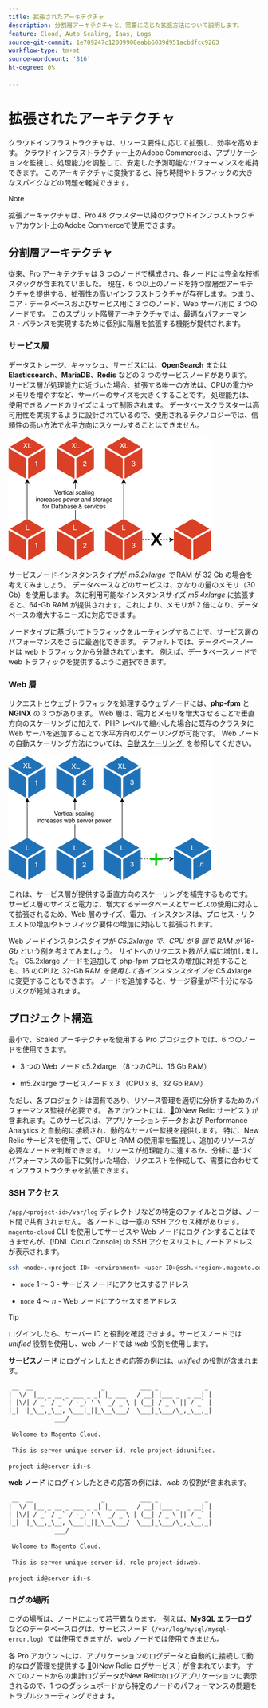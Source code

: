 ```yaml
---
title: 拡張されたアーキテクチャ
description: 分割層アーキテクチャと、需要に応じた拡張方法について説明します。
feature: Cloud, Auto Scaling, Iaas, Logs
source-git-commit: 1e789247c12009908eabb6039d951acbdfcc9263
workflow-type: tm+mt
source-wordcount: '816'
ht-degree: 0%

---
```


# 拡張されたアーキテクチャ

クラウドインフラストラクチャは、リソース要件に応じて拡張し、効率を高めます。 クラウドインフラストラクチャー上のAdobe Commerceは、アプリケーションを監視し、処理能力を調整して、安定した予測可能なパフォーマンスを維持できます。 このアーキテクチャに変換すると、待ち時間やトラフィックの大きなスパイクなどの問題を軽減できます。

>[!NOTE]
>
>拡張アーキテクチャは、Pro 48 クラスター以降のクラウドインフラストラクチャアカウント上のAdobe Commerceで使用できます。

## 分割層アーキテクチャ

従来、Pro アーキテクチャは 3 つのノードで構成され、各ノードには完全な技術スタックが含まれていました。 現在、6 つ以上のノードを持つ階層型アーキテクチャを提供する、拡張性の高いインフラストラクチャが存在します。つまり、コア・データベースおよびサービス用に 3 つのノード、Web サーバ用に 3 つのノードです。 このスプリット階層アーキテクチャでは、最適なパフォーマンス・バランスを実現するために個別に階層を拡張する機能が提供されます。

### サービス層

データストレージ、キャッシュ、サービスには、**OpenSearch** または **Elasticsearch**、**MariaDB**、**Redis** などの 3 つのサービスノードがあります。 サービス層が処理能力に近づいた場合、拡張する唯一の方法は、CPUの電力やメモリを増やすなど、サーバーのサイズを大きくすることです。 処理能力は、使用できるノードのサイズによって制限されます。 データベースクラスターは高可用性を実現するように設計されているので、使用されるテクノロジーでは、信頼性の高い方法で水平方向にスケールすることはできません。

![&#x200B; サービス層の拡張 &#x200B;](../../assets/scaling-service.png)

サービスノードインスタンスタイプが _m5.2xlarge で_ RAM が 32 Gb の場合を考えてみましょう。 データベースなどのサービスは、かなりの量のメモリ（30 Gb）を使用します。 次に利用可能なインスタンスサイズ _m5.4xlarge_ に拡張すると、64-Gb RAM が提供されます。これにより、メモリが 2 倍になり、データベースの増大するニーズに対応できます。

ノードタイプに基づいてトラフィックをルーティングすることで、サービス層のパフォーマンスをさらに最適化できます。 デフォルトでは、データベースノードは web トラフィックから分離されています。 例えば、データベースノードで web トラフィックを提供するように選択できます。

### Web 層

リクエストとウェブトラフィックを処理するウェブノードには、**php-fpm** と **NGINX** の 3 つがあります。 Web 層は、電力とメモリを増大させることで垂直方向のスケーリングに加えて、PHP レベルで縮小した場合に既存のクラスタに Web サーバを追加することで水平方向のスケーリングが可能です。 Web ノードの自動スケーリング方法については、[&#x200B; 自動スケーリング &#x200B;](autoscaling.md) を参照してください。

![Web 階層の拡張 &#x200B;](../../assets/scaling-web.png)

これは、サービス層が提供する垂直方向のスケーリングを補完するものです。 サービス層のサイズと電力は、増大するデータベースとサービスの使用に対応して拡張されるため、Web 層のサイズ、電力、インスタンスは、プロセス・リクエストの増加やトラフィック要件の増加に対応して拡張されます。

Web ノードインスタンスタイプが _C5.2xlarge で、CPU が 8 個で RAM が 16-Gb_ という例を考えてみましょう。 サイトへのリクエスト数が大幅に増加しました。 C5.2xlarge ノードを追加して php-fpm プロセスの増加に対処することも、16 のCPUと 32-Gb RAM _を使用して各インスタンスタイプを_ C5.4xlarge に変更することもできます。 ノードを追加すると、サージ容量が不十分になるリスクが軽減されます。

## プロジェクト構造

最小で、Scaled アーキテクチャを使用する Pro プロジェクトでは、6 つのノードを使用できます。

- 3 つの Web ノード c5.2xlarge （8 つのCPU、16 Gb RAM）

- m5.2xlarge サービスノード x 3 （CPU x 8、32 Gb RAM）

ただし、各プロジェクトは固有であり、リソース管理を適切に分析するためのパフォーマンス監視が必要です。 各アカウントには、[&#128279;](../monitor/new-relic-service.md)0&rbrace;New Relic サービス &rbrace; が含まれます。このサービスは、アプリケーションデータおよび Performance Analytics と自動的に接続され、動的なサーバー監視を提供します。 特に、New Relic サービスを使用して、CPUと RAM の使用率を監視し、追加のリソースが必要なノードを判断できます。 リソースが処理能力に達するか、分析に基づくパフォーマンスの低下に気付いた場合、リクエストを作成して、需要に合わせてインフラストラクチャを拡張できます。

### SSH アクセス

`/app/<project-id>/var/log` ディレクトリなどの特定のファイルとログは、ノード間で共有されません。 各ノードには一意の SSH アクセス権があります。 `magento-cloud` CLI を使用してサービスや Web ノードにログインすることはできませんが、[!DNL Cloud Console] の SSH アクセスリストにノードアドレスが表示されます。

```bash
ssh <node>.<project-ID>-<environment>-<user-ID>@ssh.<region>.magento.com
```

- `node` 1 ～ 3 - サービス ノードにアクセスするアドレス

- `node` 4 ～ _n_ - Web ノードにアクセスするアドレス

>[!TIP]
>
>ログインしたら、サーバー ID と役割を確認できます。サービスノードでは _unified_ 役割を使用し、web ノードでは _web_ 役割を使用します。

**サービスノード** にログインしたときの応答の例には、_unified_ の役割が含まれます。

```
 __  __                   _          ___ _             _
|  \/  |__ _ __ _ ___ _ _| |_ ___   / __| |___ _  _ __| |
| |\/| / _` / _` / -_) ' \  _/ _ \ | (__| / _ \ || / _` |
|_|  |_\__,_\__, \___|_||_\__\___/  \___|_\___/\_,_\__,_|
            |___/

 Welcome to Magento Cloud.

 This is server unique-server-id, role project-id:unified.

project-id@server-id:~$
```

**web ノード** にログインしたときの応答の例には、_web_ の役割が含まれます。

```
 __  __                   _          ___ _             _
|  \/  |__ _ __ _ ___ _ _| |_ ___   / __| |___ _  _ __| |
| |\/| / _` / _` / -_) ' \  _/ _ \ | (__| / _ \ || / _` |
|_|  |_\__,_\__, \___|_||_\__\___/  \___|_\___/\_,_\__,_|
            |___/

 Welcome to Magento Cloud.

 This is server unique-server-id, role project-id:web.

project-id@server-id:~$
```

### ログの場所

ログの場所は、ノードによって若干異なります。 例えば、**MySQL エラーログ** などのデータベースログは、サービスノード（`/var/log/mysql/mysql-error.log`）では使用できますが、web ノードでは使用できません。

各 Pro アカウントには、アプリケーションのログデータと自動的に接続して動的なログ管理を提供する [&#128279;](../monitor/new-relic-service.md)0&rbrace;New Relic ログサービス &rbrace; が含まれています。 すべてのノードからの集計ログデータがNew Relicのログアプリケーションに表示されるので、1 つのダッシュボードから特定のノードのパフォーマンスの問題をトラブルシューティングできます。
